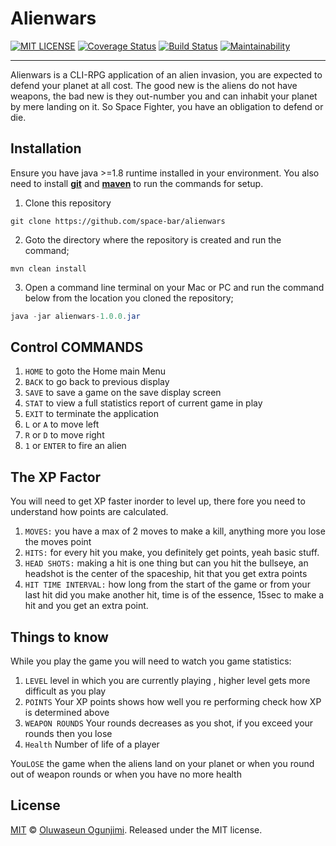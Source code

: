 # Alienwars 
[![MIT LICENSE](https://img.shields.io/badge/license-MIT-blue.svg)](https://github.com/space-bar/alienwars/blob/master/LICENSE) [![Coverage Status](https://coveralls.io/repos/github/space-bar/alienwars/badge.svg?branch=master)](https://coveralls.io/github/space-bar/alienwars?branch=master) [![Build Status](https://travis-ci.org/space-bar/alienwars.svg?branch=master)](https://travis-ci.org/space-bar/alienwars) [![Maintainability](https://api.codeclimate.com/v1/badges/21f72c06650e817fe8c1/maintainability)](https://codeclimate.com/github/space-bar/alienwars/maintainability)

----
 Alienwars is a CLI-RPG application of an alien invasion, you are expected to defend your planet at all cost.
 The good new is the aliens do not have weapons, the bad new is they out-number you and can inhabit your planet by mere landing on it.
 So Space Fighter, you have an obligation to defend or die.

## Installation
> 
Ensure you have java >=1.8 runtime installed in your environment. You also need to install **[git](https://git-scm.com/downloads)** and **[maven](https://maven.apache.org/download.cgi)** to run the commands for setup.
1.  Clone this repository
```
git clone https://github.com/space-bar/alienwars
```
2.  Goto the directory where the repository is created and run the command;
```
mvn clean install
```        
3. Open a command line terminal on your Mac or PC and run the command below from the location you cloned the repository;

```java
java -jar alienwars-1.0.0.jar
```


##  Control COMMANDS
>
1. ``HOME`` to goto the Home main Menu
2. ``BACK`` to go back to previous display
3. ``SAVE`` to save a game on the save display screen
4. ``STAT`` to view a full statistics report of current game in play
5. ``EXIT`` to terminate the application
6. ``L`` or ``A`` to move left
7. ``R`` or ``D`` to move right
8. ``1`` or ``ENTER`` to fire an alien

##  The XP Factor

You will need to get XP faster inorder to level up, there fore you need to understand how points are calculated.
1. ``MOVES:`` you have a max of 2 moves to make a kill, anything more you lose the moves point
2. ``HITS:``  for every hit you make, you definitely get points, yeah basic stuff.
3. ``HEAD SHOTS:``  making a hit is one thing but can you hit the bullseye, an headshot is the center of the spaceship, hit that you get extra points
4. ``HIT TIME INTERVAL:`` how long from the start of the game or from your last hit did you make another hit, time is of the essence, 15sec to make a hit and you get an extra point.

##  Things to know

While you play the game you will need to watch you game statistics:

1. ``LEVEL``           level in which you are currently playing , higher level gets more difficult as you play
2. ``POINTS``          Your XP points shows how well you re performing check how XP is determined above
3. ``WEAPON ROUNDS``   Your rounds decreases as you shot, if you exceed your rounds then you lose
4. ``Health``          Number of life of a player

You``LOSE`` the game when the aliens land on your planet or when you round out of weapon rounds or when you have no more health
 
 
 ## License
 
 [MIT](https://github.com/space-bar/alienwars/blob/master/LICENSE) © [Oluwaseun Ogunjimi](). Released under the MIT license. 
